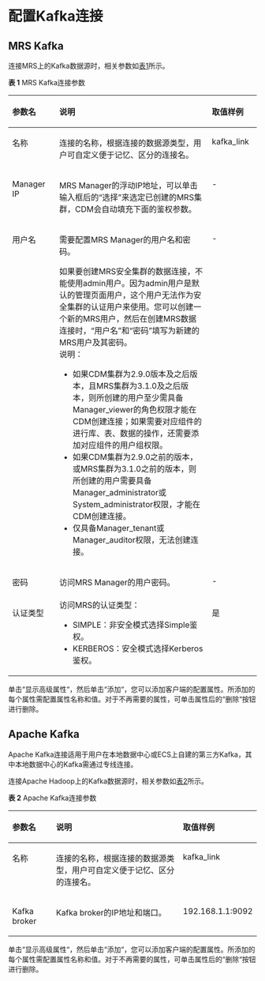 # 配置Kafka连接<a name="dgc_01_0033"></a>

## MRS Kafka<a name="zh-cn_topic_0108275385_section8886729122818"></a>

连接MRS上的Kafka数据源时，相关参数如[表1](#zh-cn_topic_0108275385_table3104110173020)所示。

**表 1**  MRS Kafka连接参数

<a name="zh-cn_topic_0108275385_table3104110173020"></a>
<table><thead align="left"><tr id="zh-cn_topic_0108275385_row9104908308"><th class="cellrowborder" valign="top" width="18.95%" id="mcps1.2.4.1.1"><p id="zh-cn_topic_0108275385_p5104190113020"><a name="zh-cn_topic_0108275385_p5104190113020"></a><a name="zh-cn_topic_0108275385_p5104190113020"></a>参数名</p>
</th>
<th class="cellrowborder" valign="top" width="61.42999999999999%" id="mcps1.2.4.1.2"><p id="zh-cn_topic_0108275385_p181045015309"><a name="zh-cn_topic_0108275385_p181045015309"></a><a name="zh-cn_topic_0108275385_p181045015309"></a>说明</p>
</th>
<th class="cellrowborder" valign="top" width="19.62%" id="mcps1.2.4.1.3"><p id="zh-cn_topic_0108275385_p810450163019"><a name="zh-cn_topic_0108275385_p810450163019"></a><a name="zh-cn_topic_0108275385_p810450163019"></a>取值样例</p>
</th>
</tr>
</thead>
<tbody><tr id="zh-cn_topic_0108275385_row1110420173014"><td class="cellrowborder" valign="top" width="18.95%" headers="mcps1.2.4.1.1 "><p id="zh-cn_topic_0108275385_p1510415063017"><a name="zh-cn_topic_0108275385_p1510415063017"></a><a name="zh-cn_topic_0108275385_p1510415063017"></a>名称</p>
</td>
<td class="cellrowborder" valign="top" width="61.42999999999999%" headers="mcps1.2.4.1.2 "><p id="zh-cn_topic_0108275385_p71047053018"><a name="zh-cn_topic_0108275385_p71047053018"></a><a name="zh-cn_topic_0108275385_p71047053018"></a>连接的名称，根据连接的数据源类型，用户可自定义便于记忆、区分的连接名。</p>
</td>
<td class="cellrowborder" valign="top" width="19.62%" headers="mcps1.2.4.1.3 "><p id="zh-cn_topic_0108275385_p91041304307"><a name="zh-cn_topic_0108275385_p91041304307"></a><a name="zh-cn_topic_0108275385_p91041304307"></a>kafka_link</p>
</td>
</tr>
<tr id="zh-cn_topic_0108275385_row11045013017"><td class="cellrowborder" valign="top" width="18.95%" headers="mcps1.2.4.1.1 "><p id="zh-cn_topic_0108275385_p121041208302"><a name="zh-cn_topic_0108275385_p121041208302"></a><a name="zh-cn_topic_0108275385_p121041208302"></a>Manager IP</p>
</td>
<td class="cellrowborder" valign="top" width="61.42999999999999%" headers="mcps1.2.4.1.2 "><p id="zh-cn_topic_0108275385_p6104305303"><a name="zh-cn_topic_0108275385_p6104305303"></a><a name="zh-cn_topic_0108275385_p6104305303"></a>MRS Manager的浮动IP地址，可以单击输入框后的<span class="uicontrol" id="zh-cn_topic_0108275385_zh-cn_topic_0108275286_uicontrol926725316310"><a name="zh-cn_topic_0108275385_zh-cn_topic_0108275286_uicontrol926725316310"></a><a name="zh-cn_topic_0108275385_zh-cn_topic_0108275286_uicontrol926725316310"></a>“选择”</span>来选定已创建的MRS集群，CDM会自动填充下面的鉴权参数。</p>
</td>
<td class="cellrowborder" valign="top" width="19.62%" headers="mcps1.2.4.1.3 "><p id="zh-cn_topic_0108275385_p1210414014308"><a name="zh-cn_topic_0108275385_p1210414014308"></a><a name="zh-cn_topic_0108275385_p1210414014308"></a>-</p>
</td>
</tr>
<tr id="zh-cn_topic_0108275385_row1110417013011"><td class="cellrowborder" valign="top" width="18.95%" headers="mcps1.2.4.1.1 "><p id="zh-cn_topic_0108275385_p16104120163017"><a name="zh-cn_topic_0108275385_p16104120163017"></a><a name="zh-cn_topic_0108275385_p16104120163017"></a>用户名</p>
</td>
<td class="cellrowborder" valign="top" width="61.42999999999999%" headers="mcps1.2.4.1.2 "><p id="zh-cn_topic_0108275385_p141051706305"><a name="zh-cn_topic_0108275385_p141051706305"></a><a name="zh-cn_topic_0108275385_p141051706305"></a>需要配置MRS Manager的用户名和密码。</p>
<div class="p" id="zh-cn_topic_0108275385_p194519141759"><a name="zh-cn_topic_0108275385_p194519141759"></a><a name="zh-cn_topic_0108275385_p194519141759"></a>如果要创建MRS安全集群的数据连接，不能使用admin用户。因为admin用户是默认的管理页面用户，这个用户无法作为安全集群的认证用户来使用。您可以创建一个新的MRS用户，然后在创建MRS数据连接时，<span class="parmname" id="zh-cn_topic_0108275385_zh-cn_topic_0108618545_dgc_01_0009_parmname3468191262313"><a name="zh-cn_topic_0108275385_zh-cn_topic_0108618545_dgc_01_0009_parmname3468191262313"></a><a name="zh-cn_topic_0108275385_zh-cn_topic_0108618545_dgc_01_0009_parmname3468191262313"></a>“用户名”</span>和<span class="parmname" id="zh-cn_topic_0108275385_zh-cn_topic_0108618545_dgc_01_0009_parmname64683124231"><a name="zh-cn_topic_0108275385_zh-cn_topic_0108618545_dgc_01_0009_parmname64683124231"></a><a name="zh-cn_topic_0108275385_zh-cn_topic_0108618545_dgc_01_0009_parmname64683124231"></a>“密码”</span>填写为新建的MRS用户及其密码。<div class="note" id="zh-cn_topic_0108275385_zh-cn_topic_0108618545_note15451659151217"><a name="zh-cn_topic_0108275385_zh-cn_topic_0108618545_note15451659151217"></a><a name="zh-cn_topic_0108275385_zh-cn_topic_0108618545_note15451659151217"></a><span class="notetitle"> 说明： </span><div class="notebody"><a name="zh-cn_topic_0108275385_zh-cn_topic_0108618545_ul17715141011134"></a><a name="zh-cn_topic_0108275385_zh-cn_topic_0108618545_ul17715141011134"></a><ul id="zh-cn_topic_0108275385_zh-cn_topic_0108618545_ul17715141011134"><li>如果CDM集群为2.9.0版本及之后版本，且MRS集群为3.1.0及之后版本，则所创建的用户至少需具备Manager_viewer的角色权限才能在CDM创建连接；如果需要对应组件的进行库、表、数据的操作，还需要添加对应组件的用户组权限。</li><li>如果CDM集群为2.9.0之前的版本，或MRS集群为3.1.0之前的版本，则所创建的用户需要具备Manager_administrator或System_administrator权限，才能在CDM创建连接。</li><li>仅具备Manager_tenant或Manager_auditor权限，无法创建连接。</li></ul>
</div></div>
</div>
</td>
<td class="cellrowborder" valign="top" width="19.62%" headers="mcps1.2.4.1.3 "><p id="zh-cn_topic_0108275385_p710517023010"><a name="zh-cn_topic_0108275385_p710517023010"></a><a name="zh-cn_topic_0108275385_p710517023010"></a>-</p>
</td>
</tr>
<tr id="zh-cn_topic_0108275385_row3105201309"><td class="cellrowborder" valign="top" width="18.95%" headers="mcps1.2.4.1.1 "><p id="zh-cn_topic_0108275385_p18105507306"><a name="zh-cn_topic_0108275385_p18105507306"></a><a name="zh-cn_topic_0108275385_p18105507306"></a>密码</p>
</td>
<td class="cellrowborder" valign="top" width="61.42999999999999%" headers="mcps1.2.4.1.2 "><p id="zh-cn_topic_0108275385_p71054011307"><a name="zh-cn_topic_0108275385_p71054011307"></a><a name="zh-cn_topic_0108275385_p71054011307"></a>访问MRS Manager的用户密码。</p>
</td>
<td class="cellrowborder" valign="top" width="19.62%" headers="mcps1.2.4.1.3 "><p id="zh-cn_topic_0108275385_p191051703302"><a name="zh-cn_topic_0108275385_p191051703302"></a><a name="zh-cn_topic_0108275385_p191051703302"></a>-</p>
</td>
</tr>
<tr id="zh-cn_topic_0108275385_row177699297305"><td class="cellrowborder" valign="top" width="18.95%" headers="mcps1.2.4.1.1 "><p id="zh-cn_topic_0108275385_p310410043015"><a name="zh-cn_topic_0108275385_p310410043015"></a><a name="zh-cn_topic_0108275385_p310410043015"></a>认证类型</p>
</td>
<td class="cellrowborder" valign="top" width="61.42999999999999%" headers="mcps1.2.4.1.2 "><div class="p" id="zh-cn_topic_0108275385_p171048073013"><a name="zh-cn_topic_0108275385_p171048073013"></a><a name="zh-cn_topic_0108275385_p171048073013"></a>访问MRS的认证类型：<a name="zh-cn_topic_0108275385_ul17104806309"></a><a name="zh-cn_topic_0108275385_ul17104806309"></a><ul id="zh-cn_topic_0108275385_ul17104806309"><li>SIMPLE：非安全模式选择Simple鉴权。</li><li>KERBEROS：安全模式选择Kerberos鉴权。</li></ul>
</div>
</td>
<td class="cellrowborder" valign="top" width="19.62%" headers="mcps1.2.4.1.3 "><p id="zh-cn_topic_0108275385_p191042018308"><a name="zh-cn_topic_0108275385_p191042018308"></a><a name="zh-cn_topic_0108275385_p191042018308"></a>是</p>
</td>
</tr>
</tbody>
</table>

单击“显示高级属性“，然后单击“添加“，您可以添加客户端的配置属性。所添加的每个属性需配置属性名称和值。对于不再需要的属性，可单击属性后的“删除“按钮进行删除。

## Apache Kafka<a name="zh-cn_topic_0108275385_section13645174115297"></a>

Apache Kafka连接适用于用户在本地数据中心或ECS上自建的第三方Kafka，其中本地数据中心的Kafka需通过专线连接。

连接Apache Hadoop上的Kafka数据源时，相关参数如[表2](#zh-cn_topic_0108275385_table1990636915212)所示。

**表 2**  Apache Kafka连接参数

<a name="zh-cn_topic_0108275385_table1990636915212"></a>
<table><thead align="left"><tr id="zh-cn_topic_0108275385_row4257242215212"><th class="cellrowborder" valign="top" width="18.95%" id="mcps1.2.4.1.1"><p id="zh-cn_topic_0108275385_p3100089215212"><a name="zh-cn_topic_0108275385_p3100089215212"></a><a name="zh-cn_topic_0108275385_p3100089215212"></a>参数名</p>
</th>
<th class="cellrowborder" valign="top" width="61.42999999999999%" id="mcps1.2.4.1.2"><p id="zh-cn_topic_0108275385_p2804435515212"><a name="zh-cn_topic_0108275385_p2804435515212"></a><a name="zh-cn_topic_0108275385_p2804435515212"></a>说明</p>
</th>
<th class="cellrowborder" valign="top" width="19.62%" id="mcps1.2.4.1.3"><p id="zh-cn_topic_0108275385_p5700024515212"><a name="zh-cn_topic_0108275385_p5700024515212"></a><a name="zh-cn_topic_0108275385_p5700024515212"></a>取值样例</p>
</th>
</tr>
</thead>
<tbody><tr id="zh-cn_topic_0108275385_row845118401045"><td class="cellrowborder" valign="top" width="18.95%" headers="mcps1.2.4.1.1 "><p id="zh-cn_topic_0108275385_p645116401542"><a name="zh-cn_topic_0108275385_p645116401542"></a><a name="zh-cn_topic_0108275385_p645116401542"></a>名称</p>
</td>
<td class="cellrowborder" valign="top" width="61.42999999999999%" headers="mcps1.2.4.1.2 "><p id="zh-cn_topic_0108275385_p1369564463813"><a name="zh-cn_topic_0108275385_p1369564463813"></a><a name="zh-cn_topic_0108275385_p1369564463813"></a>连接的名称，根据连接的数据源类型，用户可自定义便于记忆、区分的连接名。</p>
</td>
<td class="cellrowborder" valign="top" width="19.62%" headers="mcps1.2.4.1.3 "><p id="zh-cn_topic_0108275385_p7451104018412"><a name="zh-cn_topic_0108275385_p7451104018412"></a><a name="zh-cn_topic_0108275385_p7451104018412"></a>kafka_link</p>
</td>
</tr>
<tr id="zh-cn_topic_0108275385_row4324016315212"><td class="cellrowborder" valign="top" width="18.95%" headers="mcps1.2.4.1.1 "><p id="zh-cn_topic_0108275385_p1279229115212"><a name="zh-cn_topic_0108275385_p1279229115212"></a><a name="zh-cn_topic_0108275385_p1279229115212"></a>Kafka broker</p>
</td>
<td class="cellrowborder" valign="top" width="61.42999999999999%" headers="mcps1.2.4.1.2 "><p id="zh-cn_topic_0108275385_p36793163165241"><a name="zh-cn_topic_0108275385_p36793163165241"></a><a name="zh-cn_topic_0108275385_p36793163165241"></a>Kafka broker的IP地址和端口。</p>
</td>
<td class="cellrowborder" valign="top" width="19.62%" headers="mcps1.2.4.1.3 "><p id="zh-cn_topic_0108275385_p7230798165241"><a name="zh-cn_topic_0108275385_p7230798165241"></a><a name="zh-cn_topic_0108275385_p7230798165241"></a>192.168.1.1:9092</p>
</td>
</tr>
</tbody>
</table>

单击“显示高级属性“，然后单击“添加“，您可以添加客户端的配置属性。所添加的每个属性需配置属性名称和值。对于不再需要的属性，可单击属性后的“删除“按钮进行删除。

